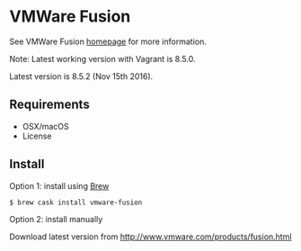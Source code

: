 # VMWare Fusion

See VMWare Fusion [homepage](http://www.vmware.com/products/fusion.html) for more information.

Note: Latest working version with Vagrant is 8.5.0.

Latest version is 8.5.2 (Nov 15th 2016).

## Requirements

- OSX/macOS
- License

## Install

Option 1: install using [Brew](brew.md)

```
$ brew cask install vmware-fusion
```

Option 2: install manually

Download latest version from http://www.vmware.com/products/fusion.html
